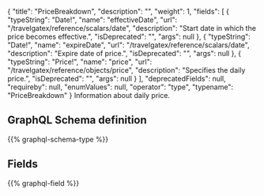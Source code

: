 {
  "title": "PriceBreakdown",
  "description": "",
  "weight": 1,
  "fields": [
    {
      "typeString": "Date!",
      "name": "effectiveDate",
      "url": "/travelgatex/reference/scalars/date",
      "description": "Start date in which the price becomes effective.",
      "isDeprecated": "",
      "args": null
    },
    {
      "typeString": "Date!",
      "name": "expireDate",
      "url": "/travelgatex/reference/scalars/date",
      "description": "Expire date of price.",
      "isDeprecated": "",
      "args": null
    },
    {
      "typeString": "Price!",
      "name": "price",
      "url": "/travelgatex/reference/objects/price",
      "description": "Specifies the daily price.",
      "isDeprecated": "",
      "args": null
    }
  ],
  "deprecatedFields": null,
  "requireby": null,
  "enumValues": null,
  "operator": "type",
  "typename": "PriceBreakdown"
}
Information about daily price.
## GraphQL Schema definition

{{% graphql-schema-type %}}

## Fields

{{% graphql-field %}}
